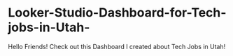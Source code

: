 # Looker-Studio-Dashboard-for-Tech-jobs-in-Utah-
Hello Friends! Check out this Dashboard I created about Tech Jobs in Utah! 
